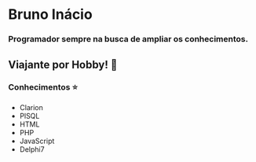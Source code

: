 # Bruno Inácio

### Programador sempre na busca de ampliar os conhecimentos.

## Viajante por Hobby! 🚀

### Conhecimentos ⭐️

- Clarion
- PlSQL
- HTML
- PHP
- JavaScript
- Delphi7